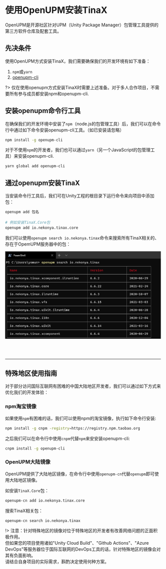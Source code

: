 # 使用OpenUPM安装TinaX

OpenUPM是开源社区针对UPM（Unity Package Manager）包管理工具提供的第三方软件仓库及配套工具。

## 先决条件
使用OpenUPM方式安装TinaX，我们需要确保我们的开发环境有如下准备：
1. `npm`或`yarn`
2. [openupm-cli](https://github.com/openupm/openupm-cli/blob/master/README.zh-cn.md#openupm-cli)

?> 仅在使用openupm方式安装TinaX时需要上述准备。对于多人合作项目，不需要所有参与成员都安装npm和openupm-cli.

## 安装openupm命令行工具

在确保我们的开发环境中安装了`npm`（node.js的包管理工具）后，我们可以在命令行中通过如下命令安装openupm-cli工具。（如已安装请忽略）

``` bash
npm install -g openupm-cli
```

对于不使用`npm`的开发者，我们也可以通过`yarn`（另一个JavaScript的包管理工具）来安装openupm-cli.

``` bash
yarn global add openupm-cli
```

## 通过openupm安装TinaX

当安装命令行工具后，我们可在Unity工程的根目录下运行命令来向项目中添加包：

``` bash
openupm add 包名

# 例如安装TinaX.Core包
openupm add io.nekonya.tinax.core
```

我们可以使用`openupm search io.nekonya.tinax`命令来搜索所有TinaX相关的、存在于OpemUPM服务器中的包：

![image-20210317112535815](viaOpenUPM.assets/image-20210317112535815.png)


<br><br>

------

## 特殊地区使用指南

对于部分访问国际互联网有困难的中国大陆地区开发者，我们可以通过如下方式来优化我们的开发体验：

### npm淘宝镜像

如果使用`npm`有困难的话，我们可以使用npm的淘宝镜像，执行如下命令行安装:

``` bash
npm install -g cnpm -registry=https://registry.npm.taobao.org
```

之后我们可以在命令行中使用`cnpm`代替`npm`来安安装openupm-cli:

``` bash
cnpm install -g openupm-cli
```

### OpenUPM大陆镜像

OpenUPM提供了大陆地区镜像，在命令行中使用`openupm-cn`代替`openupm`即可使用大陆地区镜像。

如安装`TinaX.Core`包：

``` bash
openupm-cn add io.nekonya.tinax.core
```

搜索TinaX相关包：

``` bash
openupm-cn search io.nekonya.tinax
```

!> 注意：针对特殊地区的镜像对位于特殊地区的开发者有改善网络问题的正面积极作用。<br>但如果您的项目使用诸如"Unity Cloud Build"、"Github Actions"、"Azure DevOps"等服务器位于国际互联网的DevOps工具的话，针对特殊地区的镜像会对其有负面影响。<br>请结合自身项目的实际需求，斟酌决定使用何种方案。
